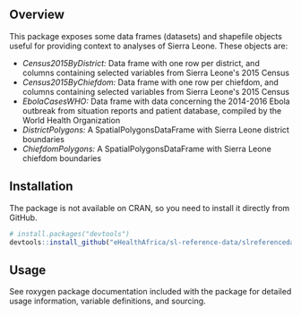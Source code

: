 Overview
--------

This package exposes some data frames (datasets) and shapefile objects useful for providing context to analyses of Sierra Leone.  These objects are:

* _Census2015ByDistrict:_ Data frame with one row per district, and columns containing selected variables from Sierra Leone's 2015 Census
* _Census2015ByChiefdom:_ Data frame with one row per chiefdom, and columns containing selected variables from Sierra Leone's 2015 Census
* _EbolaCasesWHO:_ Data frame with data concerning the 2014-2016 Ebola outbreak from situation reports and patient database, compiled by the World Health Organization
* _DistrictPolygons:_ A SpatialPolygonsDataFrame with Sierra Leone district boundaries
* _ChiefdomPolygons:_ A SpatialPolygonsDataFrame with Sierra Leone chiefdom boundaries

Installation
------------

The package is not available on CRAN, so you need to install it directly from GitHub.

``` r
# install.packages("devtools")
devtools::install_github("eHealthAfrica/sl-reference-data/slreferencedata")
```

Usage
-----

See roxygen package documentation included with the package for detailed usage information, variable definitions, and sourcing.
